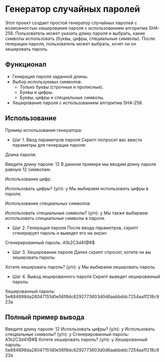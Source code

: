 # Генератор случайных паролей

Этот проект создает простой генератор случайных паролей с возможностью хеширования пароля с использованием алгоритма SHA-256. Пользователь может указать длину пароля и выбрать, какие символы использовать (буквы, цифры, специальные символы). После генерации пароля, пользователь может выбрать, хочет ли он хешировать пароль.

## Функционал

* Генерация пароля заданной длины.
* Выбор используемых символов:
    * Только буквы (строчные и прописные).
    * Буквы и цифры.
    * Буквы, цифры и специальные символы.
* Хеширование пароля с использованием алгоритма SHA-256.
  
## Использование

Пример использования генератора:

* Шаг 1. Ввод параметров пароля
Скрипт попросит вас ввести параметры для генерации пароля:

Длина пароля:

Введите длину пароля: 12
В данном примере мы вводим длину пароля равную 12 символам.

Использование цифр:

Использовать цифры? (y/n): y
Мы выбираем использовать цифры в пароле.

Использование специальных символов:

Использовать специальные символы? (y/n): y
Мы также выбираем использовать специальные символы в пароле.

* Шаг 2. Генерация пароля
После ввода параметров, скрипт сгенерирует пароль и выведет его на экран:

Сгенерированный пароль: A1b2C3d4!@#$

* Шаг 3. Хеширование пароля
Далее скрипт спросит, хотите ли вы хешировать пароль:

Хотите хешировать пароль? (y/n): y
Мы выбираем хешировать пароль.

* Шаг 4. Вывод хешированного пароля
Скрипт выведет хешированный пароль:

Хешированный пароль: 5e884898da28047151d0e56f8dc6292773603d0d6aabbddc7254aa1f218c923a

## Полный пример вывода

Введите длину пароля: 12
Использовать цифры? (y/n): y
Использовать специальные символы? (y/n): y
Сгенерированный пароль: A1b2C3d4!@#$
Хотите хешировать пароль? (y/n): y
Хешированный пароль: 5e884898da28047151d0e56f8dc6292773603d0d6aabbddc7254aa1f218c923a
